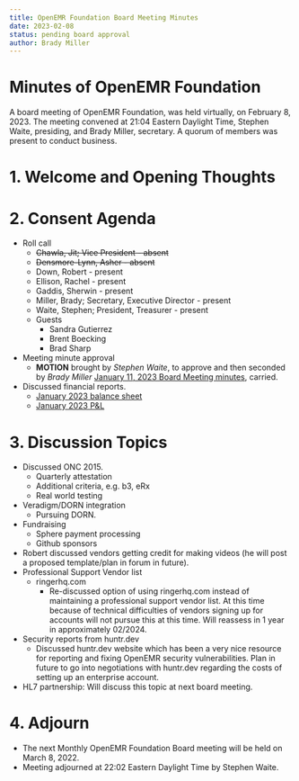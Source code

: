 ```yaml
---
title: OpenEMR Foundation Board Meeting Minutes
date: 2023-02-08
status: pending board approval
author: Brady Miller
---
```


# Minutes of OpenEMR Foundation

A board meeting of OpenEMR Foundation, was held virtually, on February 8, 2023. The meeting
convened at 21:04 Eastern Daylight Time, Stephen Waite, presiding, and Brady Miller, secretary.
A quorum of members was present to conduct business.

# 1. Welcome and Opening Thoughts

# 2. Consent Agenda
  - Roll call
    - ~~Chawla, Jit; Vice President - absent~~
    - ~~Densmore-Lynn, Asher - absent~~
    - Down, Robert - present
    - Ellison, Rachel - present
    - Gaddis, Sherwin - present
    - Miller, Brady; Secretary, Executive Director - present
    - Waite, Stephen; President, Treasurer - present
    - Guests
      - Sandra Gutierrez
      - Brent Boecking
      - Brad Sharp
  - Meeting minute approval
    - **MOTION** brought by _Stephen Waite_, to approve and then seconded by _Brady Miller_ [January 11, 2023 Board Meeting minutes](https://github.com/openemr/foundation-minutes/blob/master/2023-11-11-Board.md), carried.
  - Discussed financial reports.
    - [January 2023 balance sheet](https://community.open-emr.org/uploads/short-url/go8lVTPX3UztxjK76yqnLrT9I0I.pdf)
    - [January 2023 P&L](https://community.open-emr.org/uploads/short-url/AoQfvAawobLzvenaIIxSxqYEMMN.pdf)

# 3. Discussion Topics
  - Discussed ONC 2015.
    - Quarterly attestation
    - Additional criteria, e.g. b3, eRx
    - Real world testing
  - Veradigm/DORN integration
    - Pursuing DORN.
  - Fundraising
    - Sphere payment processing
    - Github sponsors
  - Robert discussed vendors getting credit for making videos (he will post a proposed template/plan in forum in future).
  - Professional Support Vendor list
    - ringerhq.com
      - Re-discussed option of using ringerhq.com instead of maintaining a professional support vendor list. At this time because of technical difficulties of vendors signing up for accounts will not pursue this at this time. Will reassess in 1 year in approximately 02/2024.
  - Security reports from huntr.dev
    - Discussed huntr.dev website which has been a very nice resource for reporting and fixing OpenEMR security vulnerabilities. Plan in future to go into negotiations with huntr.dev regarding the costs of setting up an enterprise account.
  - HL7 partnership: Will discuss this topic at next board meeting.

# 4. Adjourn
  - The next Monthly OpenEMR Foundation Board meeting will be held on March 8, 2022.
  - Meeting adjourned at 22:02 Eastern Daylight Time by Stephen Waite.
  
